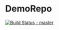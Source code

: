 # DemoRepo
[![Build Status](https://dev.azure.com/devrani/Learnings/_apis/build/status/aaa?branchName=master) - master](https://dev.azure.com/devrani/Learnings/_build/latest?definitionId=16&branchName=master)
